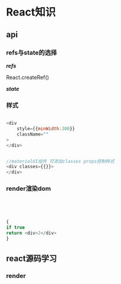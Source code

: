 # React知识

## api

### refs与state的选择

***refs***

React.createRef()

***state***

### 样式

```javascript

<div
    style={{minWidth:200}}
    className=""
>
</div>


//materialUI组件 可添加classes props控制样式
<div classes={{}}>
</div>
```

### render渲染dom

```javascript




{
if true
return <div>2</div>
}
```


## react源码学习

### render

